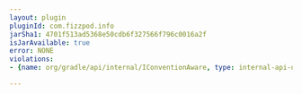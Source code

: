 ```yaml
---
layout: plugin
pluginId: com.fizzpod.info
jarSha1: 4701f513ad5368e50cdb6f327566f796c0016a2f
isJarAvailable: true
error: NONE
violations:
- {name: org/gradle/api/internal/IConventionAware, type: internal-api-usage}

---
```

